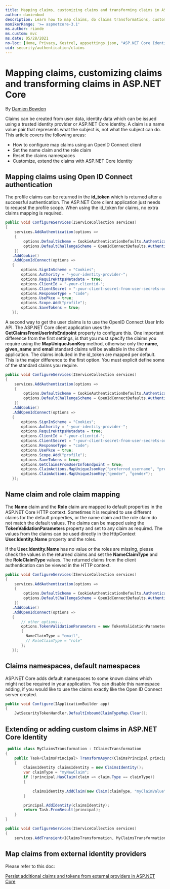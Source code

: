```yaml
---
title: Mapping claims, customizing claims and transforming claims in ASP.NET Core
author: damienbod
description: Learn how to map claims, do claims transformations, customize claims.
monikerRange: '>= aspnetcore-3.1'
ms.author: riande
ms.custom: mvc
ms.date: 05/28/2021
no-loc: [Home, Privacy, Kestrel, appsettings.json, "ASP.NET Core Identity", cookie, Cookie, Blazor, "Blazor Server", "Blazor WebAssembly", "Identity", "Let's Encrypt", Razor, SignalR]
uid: security/authentication/claims
---
```

# Mapping claims, customizing claims and transforming claims in ASP.NET Core

By [Damien Bowden](https://github.com/damienbod)

Claims can be created from user data, identity data which can be issued using a trusted identity provider or ASP.NET Core identity. A claim is a name value pair that represents what the subject is, not what the subject can do.
This article covers the following areas:

* How to configure map claims using an OpenID Connect client
* Set the name claim and the role claim
* Reset the claims namespaces
* Customize, extend the claims with ASP.NET Core Identity

## Mapping claims using Open ID Connect authentication

The profile claims can be returned in the **id_token** which is returned after a successful authentication. The ASP.NET Core client application just needs to request the profile scope. When using the id_token for claims, no extra claims mapping is required.

```csharp
public void ConfigureServices(IServiceCollection services)
{
    services.AddAuthentication(options =>
    {
        options.DefaultScheme = CookieAuthenticationDefaults.AuthenticationScheme;
        options.DefaultChallengeScheme = OpenIdConnectDefaults.AuthenticationScheme;
    })
   .AddCookie()
   .AddOpenIdConnect(options =>
   {
       options.SignInScheme = "Cookies";
       options.Authority = "-your-identity-provider-";
       options.RequireHttpsMetadata = true;
       options.ClientId = "-your-clientid-";
       options.ClientSecret = "-your-client-secret-from-user-secrets-or-keyvault";
       options.ResponseType = "code";
       options.UsePkce = true;
       options.Scope.Add("profile");
       options.SaveTokens = true;
   });
```

A second way to get the user claims is to use the OpenID Connect User Info API. The ASP.NET Core client application uses the **GetClaimsFromUserInfoEndpoint** property to configure this. One important difference from the first settings, is that you must specify the claims you require using the **MapUniqueJsonKey** method, otherwise only the **name**, **given_name** and **email** standard claims will be available in the client application. The claims included in the id_token are mapped per default. This is the major difference to the first option. You must explicit define some of the standard claims you require.

```csharp
public void ConfigureServices(IServiceCollection services)
{
    services.AddAuthentication(options =>
    {
        options.DefaultScheme = CookieAuthenticationDefaults.AuthenticationScheme;
        options.DefaultChallengeScheme = OpenIdConnectDefaults.AuthenticationScheme;
    })
   .AddCookie()
   .AddOpenIdConnect(options =>
   {
       options.SignInScheme = "Cookies";
       options.Authority = "-your-identity-provider-";
       options.RequireHttpsMetadata = true;
       options.ClientId = "-your-clientid-";
       options.ClientSecret = "-your-client-secret-from-user-secrets-or-keyvault";
       options.ResponseType = "code";
       options.UsePkce = true;
       options.Scope.Add("profile");
       options.SaveTokens = true;
       options.GetClaimsFromUserInfoEndpoint = true;
       options.ClaimActions.MapUniqueJsonKey("preferred_username", "preferred_username");
       options.ClaimActions.MapUniqueJsonKey("gender", "gender");
   }); 
```

## Name claim and role claim mapping

The **Name** claim and the **Role** claim are mapped to default properties in the ASP.NET Core HTTP context. Sometimes it is required to use different claims for the default properties, or the name claim and the role claim do not match the default values. The claims can be mapped using the **TokenValidationParameters** property and set to any claim as required. The values from the claims can be used directly in the HttpContext **User.Identity.Name** property and the roles.

If the **User.Identity.Name** has no value or the roles are missing, please check the values in the returned claims and set the **NameClaimType** and the **RoleClaimType** values. The returned claims from the client authentication can be viewed in the HTTP context.

```csharp
public void ConfigureServices(IServiceCollection services)
{
    services.AddAuthentication(options =>
    {
        options.DefaultScheme = CookieAuthenticationDefaults.AuthenticationScheme;
        options.DefaultChallengeScheme = OpenIdConnectDefaults.AuthenticationScheme;
    })
   .AddCookie()
   .AddOpenIdConnect(options =>
   {
       // other options...
       options.TokenValidationParameters = new TokenValidationParameters
       {
         NameClaimType = "email", 
         // RoleClaimType = "role"
       };
   });
```

## Claims namespaces, default namespaces

ASP.NET Core adds default namespaces to some known claims which might not be required in your application. You can disable this namespace adding, if you would like to use the claims exactly like the Open ID Connect server created. 

```csharp
public void Configure(IApplicationBuilder app)
{
	JwtSecurityTokenHandler.DefaultInboundClaimTypeMap.Clear();
```

## Extending or adding custom claims in ASP.NET Core Identity

```csharp
 public class MyClaimsTransformation : IClaimsTransformation
{
	public Task<ClaimsPrincipal> TransformAsync(ClaimsPrincipal principal)
	{
		ClaimsIdentity claimsIdentity = new ClaimsIdentity();
		var claimType = "myNewClaim";
		if (!principal.HasClaim(claim => claim.Type == claimType))
		{
		   
			claimsIdentity.AddClaim(new Claim(claimType, "myClaimValue"));
		}

		principal.AddIdentity(claimsIdentity);
		return Task.FromResult(principal);
	}
}
```

```csharp
public void ConfigureServices(IServiceCollection services)
{
	services.AddTransient<IClaimsTransformation, MyClaimsTransformation>();
```

## Map claims from external identity providers

Please refer to this doc:

[Persist additional claims and tokens from external providers in ASP.NET Core](xref:security/authentication/social/additional-claims)
